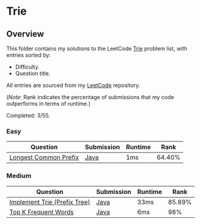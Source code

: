 # Trie

## Overview
This folder contains my solutions to the LeetCode [Trie](https://leetcode.com/problem-list/design/) problem list,
with entries sorted by:
- Difficulty.
- Question title.

All entries are sourced from my [LeetCode](https://github.com/shumarb/leetcode) repository.

(*Note*: Rank indicates the percentage of submissions that my code outperforms in terms of runtime.)

Completed: 3/55.

### Easy
| Question                                                                                  | Submission                                                                                      | Runtime | Rank   |
|-------------------------------------------------------------------------------------------|-------------------------------------------------------------------------------------------------|---------|--------|
| [Longest Common Prefix](https://leetcode.com/problems/longest-common-prefix/description/) | [Java](https://github.com/shumarb/leetcode/blob/main/submissions/java/LongestCommonPrefix.java) | 1ms     | 64.40% |

### Medium
| Question                                                                                              | Submission                                                                                    | Runtime | Rank   |
|-------------------------------------------------------------------------------------------------------|-----------------------------------------------------------------------------------------------|---------|--------|
| [Implement Trie (Prefix Tree)](https://leetcode.com/problems/implement-trie-prefix-tree/description/) | [Java](https://github.com/shumarb/leetcode/blob/main/submissions/java/Trie.java)              | 33ms    | 85.89% | 
| [Top K Frequent Words](https://leetcode.com/problems/top-k-frequent-words/description/)               | [Java](https://github.com/shumarb/leetcode/blob/main/submissions/java/TopKFrequentWords.java) | 6ms     | 98%    | 

